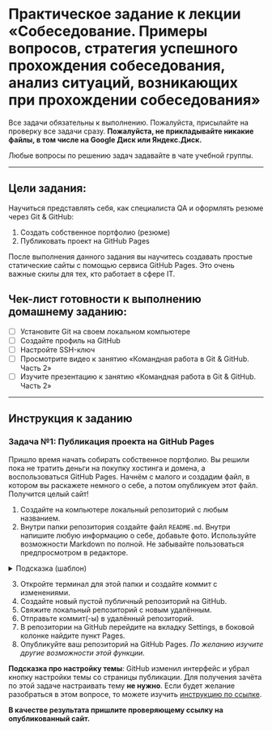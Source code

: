 # Практическое задание к лекции «Собеседование. Примеры вопросов, стратегия успешного прохождения собеседования, анализ ситуаций, возникающих при прохождении собеседования»

Все задачи обязательны к выполнению. Пожалуйста, присылайте на проверку все задачи сразу.
**Пожалуйста, не прикладывайте никакие файлы, в том числе на Google Диск или Яндекс.Диск.**

Любые вопросы по решению задач задавайте в чате учебной группы.

_______

## Цели задания:

Научиться представлять себя, как специалиста QA и оформлять резюме через Git & GitHub: 

1. Создать собственное портфолио (резюме)
2. Публиковать проект на GitHub Pages

После выполнения данного задания вы научитесь создавать простые статические сайты с помощью сервиса GitHub Pages. Это очень важные скилы для тех, кто работает в сфере IT. 

## Чек-лист готовности к выполнению домашнему заданию:

- [ ] Установите Git на своем локальном компьютере
- [ ] Создайте профиль на GitHub
- [ ] Настройте SSH-ключ 
- [ ] Просмотрите видео к занятию «Командная работа в Git & GitHub. Часть 2»
- [ ] Изучите презентацию к занятию «Командная работа в Git & GitHub. Часть 2»

----------------------

## Инструкция к заданию

### Задача №1: Публикация проекта на GitHub Pages

Пришло время начать собирать собственное портфолио. Вы решили пока не тратить деньги на покупку хостинга и домена, а воспользоваться GitHub Pages. Начнём с малого и создадим файл, в котором вы раскажете немного о себе, а потом опубликуем этот файл. Получится целый сайт!

1. Создайте на компьютере локальный репозиторий с любым названием.
2. Внутри папки репозитория создайте файл `README.md`. Внутри напишите любую информацию о себе, добавьте фото. Используйте возможности Markdown по полной. Не забывайте пользоваться предпросмотром в редакторе.

<details>
   <summary>Подсказка (шаблон)</summary>
![Моя фотография](```Здесь ваша информация```)

# Мужев Александр Николаевич
_Дата рождения_ ```день месяц год```  
_Страна, Город проживания_ ```Здесь ваша информация``` (часовой пояс ```Здесь ваша информация```)
_Мой номер телефона_ ```Здесь ваша информация``` 
_Способ связи_ ```Здесь ваша информация```


## Ключевые навыки

 1. ```Здесь ваша информация```
 2. ```Здесь ваша информация```
 3. ```Здесь ваша информация```
 4. ```Здесь ваша информация```
 5. ```Здесь ваша информация```
 6. ```Здесь ваша информация```
 7. ```Здесь ваша информация```
 8. ```Здесь ваша информация```
 9. ```Здесь ваша информация```
 10. ```Здесь ваша информация```
 11. ```Здесь ваша информация```
 12. ```Здесь ваша информация```
 13. ```Здесь ваша информация```
 14. ```Здесь ваша информация```
 15. ```Здесь ваша информация```
 16. ```Здесь ваша информация```
 17. ```Здесь ваша информация```
 18. ```Здесь ваша информация```
 19. ```Здесь ваша информация```
 20. ```Здесь ваша информация```

## Опыт вождения

```Здесь ваша информация```


## Обо мне

1. ```Здесь ваша информация```
2. ```Здесь ваша информация```
3. ```Здесь ваша информация```
4. ```Здесь ваша информация```
5. ```Здесь ваша информация```
6. ```Здесь ваша информация```
7. ```Здесь ваша информация```
8. ```Здесь ваша информация```
9. ```Здесь ваша информация```
10.```Здесь ваша информация```
11.```Здесь ваша информация```
12.```Здесь ваша информация```

Мои работы (проекты):
```Здесь ваша информация```


## Высшее образование

_Пример_
```
_Год_ **Название учебного заведения, город** Факультет, Специальность
```

## Опыт работы

_Пример_
```
_Начало работы — Окончание работы, или по наст. вр. (месяц-год)
Продолжительность работы_
**Название организации, должность**
"Обязанности"
```


## Знание языков

```Здесь ваша информация```


## Повышение квалификации, курсы

```Здесь ваша информация```


## Тесты, экзамены

```Здесь ваша информация```


## Электронные сертификаты

 ```Здесь ваша информация```
            
</details>

3. Откройте терминал для этой папки и создайте коммит с изменениями.
4. Создайте новый пустой публичный репозиторий на GitHub.
5. Свяжите локальный репозиторий с новым удалённым.
6. Отправьте коммит(-ы) в удалённый репозиторий.
7. В репозитории на GitHub перейдите на вкладку Settings, в боковой колонке найдите пункт Pages.
8. Опубликуйте ваш репозиторий на GitHub Pages. _По желанию изучите другие возможности этой функции._

**Подсказка про настройку темы**: GitHub изменил интерфейс и убрал кнопку настройки темы со страницы публикации. Для получения зачёта по этой задаче настраивать тему **не нужно**. Если будет желание разобраться в этом вопросе, то можете изучить [инструкцию по ссылке](https://docs.github.com/pages/setting-up-a-github-pages-site-with-jekyll/adding-a-theme-to-your-github-pages-site-using-jekyll).

**В качестве результата пришлите проверяющему ссылку на опубликованный сайт.**
